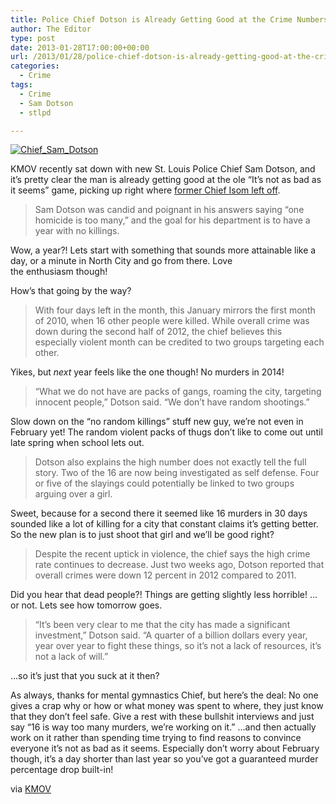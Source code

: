 ```yaml
---
title: Police Chief Dotson is Already Getting Good at the Crime Numbers Math Game
author: The Editor
type: post
date: 2013-01-28T17:00:00+00:00
url: /2013/01/28/police-chief-dotson-is-already-getting-good-at-the-crime-numbers-math-game/
categories:
  - Crime
tags:
  - Crime
  - Sam Dotson
  - stlpd

---
```

[<img class="alignright  wp-image-15480" alt="Chief_Sam_Dotson" src="http://media.punchingkitty.com/wordpress/2013/01/Chief_Sam_Dotson.jpg?filter=resize&w=225" />][1]

KMOV recently sat down with new St. Louis Police Chief Sam Dotson, and it&#8217;s pretty clear the man is already getting good at the ole &#8220;It&#8217;s not as bad as it seems&#8221; game, picking up right where <a href="http://punchingkitty.com/2012/10/02/goodbye-police-chief-dan-isom/" target="_blank">former Chief Isom left off</a>.

> Sam Dotson was candid and poignant in his answers saying “one homicide is too many,” and the goal for his department is to have a year with no killings.

Wow, a year?! Lets start with something that sounds more attainable like a day, or a minute in North City and go from there. Love the enthusiasm though!

How&#8217;s that going by the way?

> With four days left in the month, this January mirrors the first month of 2010, when 16 other people were killed. While overall crime was down during the second half of 2012, the chief believes this especially violent month can be credited to two groups targeting each other.

Yikes, but _next_ year feels like the one though! No murders in 2014!

> “What we do not have are packs of gangs, roaming the city, targeting innocent people,” Dotson said. “We don&#8217;t have random shootings.”

Slow down on the &#8220;no random killings&#8221; stuff new guy, we&#8217;re not even in February yet! The random violent packs of thugs don&#8217;t like to come out until late spring when school lets out.

> Dotson also explains the high number does not exactly tell the full story. Two of the 16 are now being investigated as self defense. Four or five of the slayings could potentially be linked to two groups arguing over a girl.

Sweet, because for a second there it seemed like 16 murders in 30 days sounded like a lot of killing for a city that constant claims it&#8217;s getting better. So the new plan is to just shoot that girl and we&#8217;ll be good right?

> Despite the recent uptick in violence, the chief says the high crime rate continues to decrease. Just two weeks ago, Dotson reported that overall crimes were down 12 percent in 2012 compared to 2011.

Did you hear that dead people?! Things are getting slightly less horrible! &#8230;or not. Lets see how tomorrow goes.

> “It’s been very clear to me that the city has made a significant investment,” Dotson said. “A quarter of a billion dollars every year, year over year to fight these things, so it’s not a lack of resources, it’s not a lack of will.”

&#8230;so it&#8217;s just that you suck at it then?

As always, thanks for mental gymnastics Chief, but here&#8217;s the deal: No one gives a crap why or how or what money was spent to where, they just know that they don&#8217;t feel safe. Give a rest with these bullshit interviews and just say &#8220;16 is way too many murders, we&#8217;re working on it.&#8221; &#8230;and then actually work on it rather than spending time trying to find reasons to convince everyone it&#8217;s not as bad as it seems. Especially don&#8217;t worry about February though, it&#8217;s a day shorter than last year so you&#8217;ve got a guaranteed murder percentage drop built-in!

via <a href="http://www.kmov.com/news/local/Chief-Dotson-1-homicide-is-too-many-in-spite-of-deadly-January-188607771.html" target="_blank">KMOV</a>

 [1]: http://media.punchingkitty.com/wordpress/2013/01/Chief_Sam_Dotson.jpg